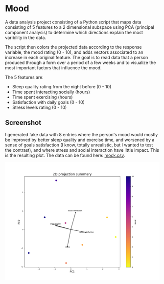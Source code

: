 # Mood
A data analysis project consisting of a Python script that maps data consisting of 5 features to a 2 dimensional subspace using PCA (principal component analysis) to determine which directions explain the most varibility in the data. 

The script then colors the projected data according to the response variable, the mood rating (0 - 10), and adds vectors associated to an increase in each original feature. The goal is to read data that a person produced through a form over a period of a few weeks and to visualize the most important factors that influence the mood.

The 5 features are:

* Sleep quality rating from the night before (0 - 10)
* Time spent interacting socially (hours)
* Time spent exercising (hours)
* Satisfaction with daily goals (0 - 10)
* Stress levels rating (0 - 10)

## Screenshot
I generated fake data with 8 entries where the person's mood would mostly be improved by better sleep quality and exercise time, and worsened by a sense of goals satisfaction (I know, totally unrealistic, but I wanted to test the contrast), and where stress and social interaction have little impact. This is the resulting plot. The data can be found here: [mock.csv](/analysis/mock.csv).

![example](/analysis/plot.png)
